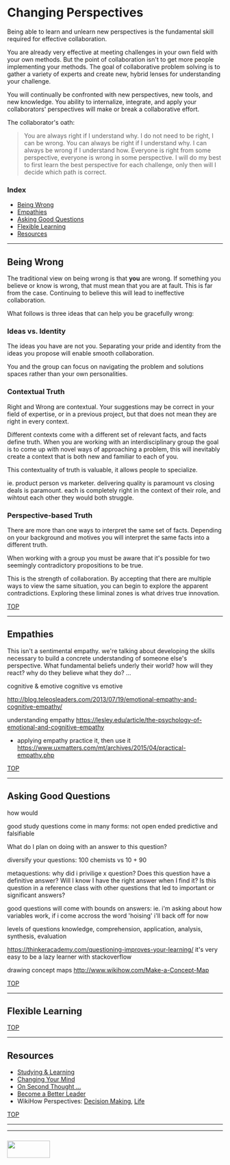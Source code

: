 # Changing Perspectives

Being able to learn and unlearn new perspectives is the fundamental skill required for effective collaboration.  

You are already very effective at meeting challenges in your own field with your own methods.  But the point of collaboration isn't to get more people implementing your methods. The goal of collaborative problem solving is to gather a variety of experts and create new, hybrid lenses for understanding your challenge. 

You will continually be confronted with new perspectives, new tools, and new knowledge.  You ability to internalize, integrate, and apply your collaborators' perspectives will make or break a collaborative effort.


The collaborator's oath:
>  You are always right if I understand why. I do not need to be right, I can be wrong. 
>  You can always be right if I understand why. I can always be wrong if I understand how.
> Everyone is right from some perspective, everyone is wrong in some perspective.  I will do my best to first learn the best perspective for each challenge, only then will I decide which path is correct.

### Index
* [Being Wrong](#being-wrong)
* [Empathies](#empathies)
* [Asking Good Questions](#asking-good-questions)
* [Flexible Learning](#flexible-learning)
* [Resources](#resources)

___


## Being Wrong

The traditional view on being wrong is that __you__ are wrong.  If something you believe or know is wrong, that must mean that you are at fault.  This is far from the case.  Continuing to believe this will lead to ineffective collaboration.  

What follows is three ideas that can help you be gracefully wrong:

### Ideas vs. Identity

The ideas you have are not you.  Separating your pride and identity from the ideas you propose will enable smooth collaboration.  

You and the group can focus on navigating the problem and solutions spaces rather than your own personalities.

### Contextual Truth

Right and Wrong are contextual.  Your suggestions may be correct in your field of expertise, or in a previous project, but that does not mean they are right in every context.

Different contexts come with a different set of relevant facts, and facts define truth.  When you are working with an interdisciplinary group the goal is to come up with novel ways of approaching a problem, this will inevitably create a context that is both new and familiar to each of you.

This contextuality of truth is valuable, it allows people to specialize.  

ie. product person vs marketer.  delivering quality is paramount vs closing deals is paramount.  each is completely right in the context of their role, and wihtout each other they would both struggle.

### Perspective-based Truth

There are more than one ways to interpret the same set of facts.  Depending on your background and motives you will interpret the same facts into a different truth.

When working with a group you must be aware that it's possible for two seemingly contradictory propositions to be true.  

This is the strength of collaboration.  By accepting that there are multiple ways to view the same situation, you can begin to explore the apparent contradictions.  Exploring these liminal zones is what drives true innovation.


[TOP](#index)

___

## Empathies

This isn't a sentimental empathy.  we're talking about developing the skills necessary to build a concrete understanding of someone else's perspective.  What fundamental beliefs underly their world? how will they react? why do they believe what they do? ...

cognitive & emotive
cognitive vs emotive

http://blog.teleosleaders.com/2013/07/19/emotional-empathy-and-cognitive-empathy/


understanding empathy
	https://lesley.edu/article/the-psychology-of-emotional-and-cognitive-empathy


* applying empathy
	practice it, then use it
	https://www.uxmatters.com/mt/archives/2015/04/practical-empathy.php


[TOP](#index)
___

## Asking Good Questions



how would 

good study questions come in many forms:
	not open ended 
	predictive and falsifiable


What do I plan on doing with an answer to this question?

diversify your questions:
	100 chemists vs 10 + 90

metaquestions:
	why did i privilige x question?
	Does this question have a definitive answer? Will I know I have the right answer when I find it?
	Is this question in a reference class with other questions that led to important or significant answers?

good questions will come with bounds on answers:
	ie. i'm asking about how variables work, if i come accross the word 'hoising' i'll back off for now

levels of questions
	knowledge, comprehension, application, analysis, synthesis, evaluation

https://thinkeracademy.com/questioning-improves-your-learning/
	it's very easy to be a lazy learner with stackoverflow 

drawing concept maps
	http://www.wikihow.com/Make-a-Concept-Map

[TOP](#index)

___

## Flexible Learning







[TOP](#index)

___

## Resources

* [Studying & Learning](https://elewa-academy.github.io/Fundamentals/00-motivation-studying/0-find-your-why.html)
* [Changing Your Mind](https://medium.com/@vanschneider/why-you-should-change-your-mind-913179773405)
* [On Second Thought ...](https://www.npr.org/sections/money/2017/06/23/534132561/episode-780-on-second-thought)
* [Become a Better Leader](https://www.inc.com/rohini-venkatraman/the-right-way-to-change-your-mind-without-looking.html)
* WikiHow Perspectives: [Decision Making](https://www.wikihow.com/Develop-Alternative-Perspectives-for-Decision-Making), [Life](https://www.wikihow.com/Change-Your-Perspective)


[TOP](#index)

___
___
### <a href="http://elewa.education/blog" target="_blank"><img src="https://user-images.githubusercontent.com/18554853/34921062-506450ae-f97d-11e7-875f-6feeb26ad72d.png" width="100" height="40"/></a>